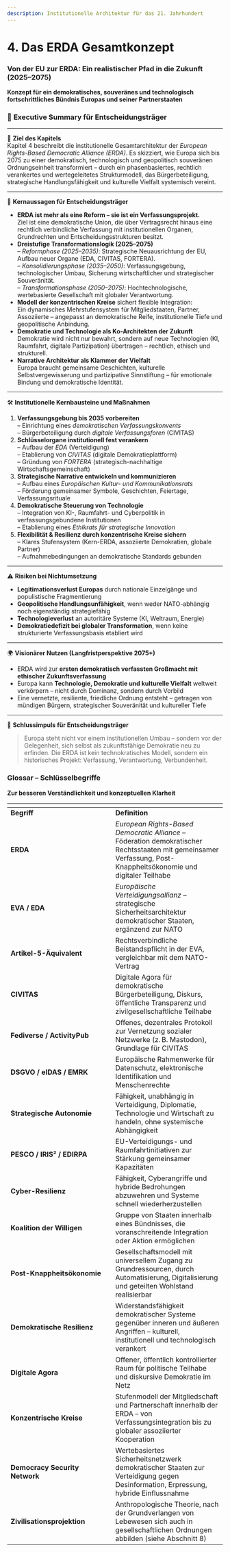 ```yaml
---
description: Institutionelle Architektur für das 21. Jahrhundert
---
```


# 4. Das ERDA Gesamtkonzept

### Von der EU zur ERDA: Ein realistischer Pfad in die Zukunft (2025–2075)

**Konzept für ein demokratisches, souveränes und technologisch fortschrittliches Bündnis Europas und seiner Partnerstaaten**

### 📘 **Executive Summary für Entscheidungsträger**

***

🎯 **Ziel des Kapitels**\
Kapitel 4 beschreibt die institutionelle Gesamtarchitektur der _European Rights-Based Democratic Alliance (ERDA)_. Es skizziert, wie Europa sich bis 2075 zu einer demokratisch, technologisch und geopolitisch souveränen Ordnungseinheit transformiert – durch ein phasenbasiertes, rechtlich verankertes und wertegeleitetes Strukturmodell, das Bürgerbeteiligung, strategische Handlungsfähigkeit und kulturelle Vielfalt systemisch vereint.

***

🧭 **Kernaussagen für Entscheidungsträger**

* **ERDA ist mehr als eine Reform – sie ist ein Verfassungsprojekt.**\
  Ziel ist eine demokratische Union, die über Vertragsrecht hinaus eine rechtlich verbindliche Verfassung mit institutionellen Organen, Grundrechten und Entscheidungsstrukturen besitzt.
* **Dreistufige Transformationslogik (2025–2075)**\
  – _Reformphase (2025–2035)_: Strategische Neuausrichtung der EU, Aufbau neuer Organe (EDA, CIVITAS, FORTERA).\
  – _Konsolidierungsphase (2035–2050)_: Verfassungsgebung, technologischer Umbau, Sicherung wirtschaftlicher und strategischer Souveränität.\
  – _Transformationsphase (2050–2075)_: Hochtechnologische, wertebasierte Gesellschaft mit globaler Verantwortung.
* **Modell der konzentrischen Kreise** sichert flexible Integration:\
  Ein dynamisches Mehrstufensystem für Mitgliedstaaten, Partner, Assoziierte – angepasst an demokratische Reife, institutionelle Tiefe und geopolitische Anbindung.
* **Demokratie und Technologie als Ko-Architekten der Zukunft**\
  Demokratie wird nicht nur bewahrt, sondern auf neue Technologien (KI, Raumfahrt, digitale Partizipation) übertragen – rechtlich, ethisch und strukturell.
* **Narrative Architektur als Klammer der Vielfalt**\
  Europa braucht gemeinsame Geschichten, kulturelle Selbstvergewisserung und partizipative Sinnstiftung – für emotionale Bindung und demokratische Identität.

***

🛠 **Institutionelle Kernbausteine und Maßnahmen**

1. **Verfassungsgebung bis 2035 vorbereiten**\
   – Einrichtung eines _demokratischen Verfassungskonvents_\
   – Bürgerbeteiligung durch _digitale Verfassungsforen_ (CIVITAS)
2. **Schlüsselorgane institutionell fest verankern**\
   – Aufbau der _EDA_ (Verteidigung)\
   – Etablierung von _CIVITAS_ (digitale Demokratieplattform)\
   – Gründung von _FORTERA_ (strategisch-nachhaltige Wirtschaftsgemeinschaft)
3. **Strategische Narrative entwickeln und kommunizieren**\
   – Aufbau eines _Europäischen Kultur- und Kommunikationsrats_\
   – Förderung gemeinsamer Symbole, Geschichten, Feiertage, Verfassungsrituale
4. **Demokratische Steuerung von Technologie**\
   – Integration von KI-, Raumfahrt- und Cyberpolitik in verfassungsgebundene Institutionen\
   – Etablierung eines _Ethikrats für strategische Innovation_
5. **Flexibilität & Resilienz durch konzentrische Kreise sichern**\
   – Klares Stufensystem (Kern-ERDA, assoziierte Demokratien, globale Partner)\
   – Aufnahmebedingungen an demokratische Standards gebunden

***

⚠️ **Risiken bei Nichtumsetzung**

* **Legitimationsverlust Europas** durch nationale Einzelgänge und populistische Fragmentierung
* **Geopolitische Handlungsunfähigkeit**, wenn weder NATO-abhängig noch eigenständig strategiefähig
* **Technologieverlust** an autoritäre Systeme (KI, Weltraum, Energie)
* **Demokratiedefizit bei globaler Transformation**, wenn keine strukturierte Verfassungsbasis etabliert wird

***

🌍 **Visionärer Nutzen (Langfristperspektive 2075+)**

* ERDA wird zur **ersten demokratisch verfassten Großmacht mit ethischer Zukunftsverfassung**
* Europa kann **Technologie, Demokratie und kulturelle Vielfalt** weltweit verkörpern – nicht durch Dominanz, sondern durch Vorbild
* Eine vernetzte, resiliente, friedliche Ordnung entsteht – getragen von mündigen Bürgern, strategischer Souveränität und kultureller Tiefe

***

📎 **Schlussimpuls für Entscheidungsträger**

> Europa steht nicht vor einem institutionellen Umbau – sondern vor der Gelegenheit, sich selbst als zukunftsfähige Demokratie neu zu erfinden. Die ERDA ist kein technokratisches Modell, sondern ein historisches Projekt: Verfassung, Verantwortung, Verbundenheit.

### Glossar – Schlüsselbegriffe

**Zur besseren Verständlichkeit und konzeptuellen Klarheit**

<table data-header-hidden><thead><tr><th width="228.800048828125"></th><th></th></tr></thead><tbody><tr><td><strong>Begriff</strong></td><td><strong>Definition</strong></td></tr><tr><td><strong>ERDA</strong></td><td><em>European Rights-Based Democratic Alliance</em> – Föderation demokratischer Rechtsstaaten mit gemeinsamer Verfassung, Post-Knappheitsökonomie und digitaler Teilhabe</td></tr><tr><td><strong>EVA / EDA</strong></td><td><em>Europäische Verteidigungsallianz</em> – strategische Sicherheitsarchitektur demokratischer Staaten, ergänzend zur NATO</td></tr><tr><td><strong>Artikel-5-Äquivalent</strong></td><td>Rechtsverbindliche Beistandspflicht in der EVA, vergleichbar mit dem NATO-Vertrag</td></tr><tr><td><strong>CIVITAS</strong></td><td>Digitale Agora für demokratische Bürgerbeteiligung, Diskurs, öffentliche Transparenz und zivilgesellschaftliche Teilhabe</td></tr><tr><td><strong>Fediverse / ActivityPub</strong></td><td>Offenes, dezentrales Protokoll zur Vernetzung sozialer Netzwerke (z. B. Mastodon), Grundlage für CIVITAS</td></tr><tr><td><strong>DSGVO / eIDAS / EMRK</strong></td><td>Europäische Rahmenwerke für Datenschutz, elektronische Identifikation und Menschenrechte</td></tr><tr><td><strong>Strategische Autonomie</strong></td><td>Fähigkeit, unabhängig in Verteidigung, Diplomatie, Technologie und Wirtschaft zu handeln, ohne systemische Abhängigkeit</td></tr><tr><td><strong>PESCO / IRIS² / EDIRPA</strong></td><td>EU-Verteidigungs- und Raumfahrtinitiativen zur Stärkung gemeinsamer Kapazitäten</td></tr><tr><td><strong>Cyber-Resilienz</strong></td><td>Fähigkeit, Cyberangriffe und hybride Bedrohungen abzuwehren und Systeme schnell wiederherzustellen</td></tr><tr><td><strong>Koalition der Willigen</strong></td><td>Gruppe von Staaten innerhalb eines Bündnisses, die voranschreitende Integration oder Aktion ermöglichen</td></tr><tr><td><strong>Post-Knappheitsökonomie</strong></td><td>Gesellschaftsmodell mit universellem Zugang zu Grundressourcen, durch Automatisierung, Digitalisierung und geteilten Wohlstand realisierbar</td></tr><tr><td><strong>Demokratische Resilienz</strong></td><td>Widerstandsfähigkeit demokratischer Systeme gegenüber inneren und äußeren Angriffen – kulturell, institutionell und technologisch verankert</td></tr><tr><td><strong>Digitale Agora</strong></td><td>Offener, öffentlich kontrollierter Raum für politische Teilhabe und diskursive Demokratie im Netz</td></tr><tr><td><strong>Konzentrische Kreise</strong></td><td>Stufenmodell der Mitgliedschaft und Partnerschaft innerhalb der ERDA – von Verfassungsintegration bis zu globaler assoziierter Kooperation</td></tr><tr><td><strong>Democracy Security Network</strong></td><td>Wertebasiertes Sicherheitsnetzwerk demokratischer Staaten zur Verteidigung gegen Desinformation, Erpressung, hybride Einflussnahme</td></tr><tr><td><strong>Zivilisationsprojektion</strong></td><td>Anthropologische Theorie, nach der Grundverlangen von Lebewesen sich auch in gesellschaftlichen Ordnungen abbilden (siehe Abschnitt 8)</td></tr></tbody></table>

